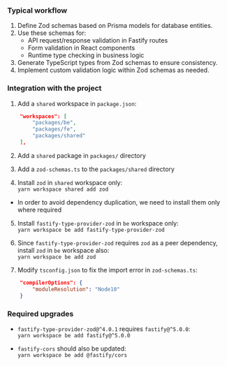 ### Typical workflow

1. Define Zod schemas based on Prisma models for database entities.
2. Use these schemas for:
    - API request/response validation in Fastify routes
    - Form validation in React components
    - Runtime type checking in business logic
3. Generate TypeScript types from Zod schemas to ensure consistency.
4. Implement custom validation logic within Zod schemas as needed.

### Integration with the project

1. Add a `shared` workspace in `package.json`:

```json
    "workspaces": [
        "packages/be",
        "packages/fe",
        "packages/shared"
    ],
```

2. Add a `shared` package in `packages/` directory

3. Add a `zod-schemas.ts` to the `packages/shared` directory

4. Install `zod` in `shared` workspace only:\
   `yarn workspace shared add zod`

-   In order to avoid dependency duplication, we need to install them only where required

5. Install `fastify-type-provider-zod` in `be` workspace only:\
   `yarn workspace be add fastify-type-provider-zod`

6. Since `fastify-type-provider-zod` requires `zod` as a peer dependency, install `zod` in `be` workspace also:\
   `yarn workspace be add zod`

7. Modify `tsconfig.json` to fix the import error in `zod-schemas.ts`:

```json
    "compilerOptions": {
        "moduleResolution": "Node10"
    }

```

### Required upgrades

-   `fastify-type-provider-zod@^4.0.1` requires `fastify@^5.0.0`:\
    `yarn workspace be add fastify@^5.0.0`

-   `fastify-cors` should also be updated:\
    `yarn workspace be add @fastify/cors`

